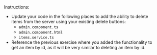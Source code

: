 Instructions:

* Update your code in the following places to add the ability to delete items from the server using your existing delete buttons:
  * `admin.component.ts`
  * `admin.component.html`
  * `items.service.ts`
* Reference the previous exercise where you added the functionality to get an item by id, as it will be very similar to deleting an item by id.